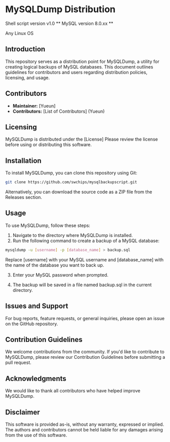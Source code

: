 # MySQLDump Distribution 
Shell script version v1.0
** MySQL version 8.0.xx **

Any Linux OS

## Introduction
This repository serves as a distribution point for MySQLDump, a utility for creating logical backups of MySQL databases. This document outlines guidelines for contributors and users regarding distribution policies, licensing, and usage.

## Contributors
- **Maintainer:** [Yueun]
- **Contributors:** [List of Contributors] (Yueun)

## Licensing
MySQLDump is distributed under the [License] Please review the license before using or distributing this software.

## Installation
To install MySQLDump, you can clone this repository using Git:

```bash
git clone https://github.com/swchips/mysqlbackupscript.git
````


Alternatively, you can download the source code as a ZIP file from the Releases section.

## Usage
To use MySQLDump, follow these steps:

1. Navigate to the directory where MySQLDump is installed.
2. Run the following command to create a backup of a MySQL database:

```bash
mysqldump -u [username] -p [database_name] > backup.sql
````

Replace [username] with your MySQL username and [database_name] with the name of the database you want to back up.

3. Enter your MySQL password when prompted.

1. The backup will be saved in a file named backup.sql in the current directory.

## Issues and Support
For bug reports, feature requests, or general inquiries, please open an issue on the GitHub repository.

## Contribution Guidelines
We welcome contributions from the community. If you'd like to contribute to MySQLDump, please review our Contribution Guidelines before submitting a pull request.

## Acknowledgments
We would like to thank all contributors who have helped improve MySQLDump.

## Disclaimer
This software is provided as-is, without any warranty, expressed or implied. The authors and contributors cannot be held liable for any damages arising from the use of this software.
